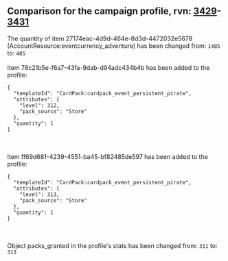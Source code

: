 ## Comparison for the campaign profile, rvn: [3429](https://github.com/PRO100KatYT/FortniteProfileRevisions/tree/main/profiles/campaign/3429%20campaign.json)-[3431](https://github.com/PRO100KatYT/FortniteProfileRevisions/tree/main/profiles/campaign/3431%20campaign.json)

The quantity of item 27174eac-4d9d-464e-8d3d-4472032e5678 (AccountResource:eventcurrency_adventure) has been changed from: `1485` to: `485`
<br><br>
Item 78c21b5e-f6a7-43fa-9dab-d94adc434b4b has been added to the profile:

```
{
  "templateId": "CardPack:cardpack_event_persistent_pirate",
  "attributes": {
    "level": 312,
    "pack_source": "Store"
  },
  "quantity": 1
}
```

<br><br>
Item ff69d681-4239-4551-ba45-bf82485de597 has been added to the profile:

```
{
  "templateId": "CardPack:cardpack_event_persistent_pirate",
  "attributes": {
    "level": 313,
    "pack_source": "Store"
  },
  "quantity": 1
}
```

<br><br>
Object packs_granted in the profile's stats has been changed from: `311` to: `313`
<br><br>
